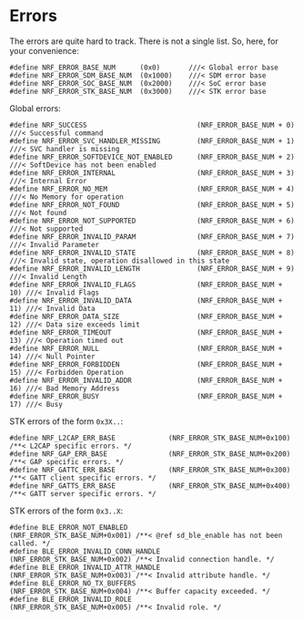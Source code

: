 # Errors

The errors are quite hard to track. There is not a single list. So, here, for your convenience:

    #define NRF_ERROR_BASE_NUM      (0x0)       ///< Global error base
    #define NRF_ERROR_SDM_BASE_NUM  (0x1000)    ///< SDM error base
    #define NRF_ERROR_SOC_BASE_NUM  (0x2000)    ///< SoC error base
    #define NRF_ERROR_STK_BASE_NUM  (0x3000)    ///< STK error base

Global errors:

    #define NRF_SUCCESS                           (NRF_ERROR_BASE_NUM + 0)  ///< Successful command
    #define NRF_ERROR_SVC_HANDLER_MISSING         (NRF_ERROR_BASE_NUM + 1)  ///< SVC handler is missing
    #define NRF_ERROR_SOFTDEVICE_NOT_ENABLED      (NRF_ERROR_BASE_NUM + 2)  ///< SoftDevice has not been enabled
    #define NRF_ERROR_INTERNAL                    (NRF_ERROR_BASE_NUM + 3)  ///< Internal Error
    #define NRF_ERROR_NO_MEM                      (NRF_ERROR_BASE_NUM + 4)  ///< No Memory for operation
    #define NRF_ERROR_NOT_FOUND                   (NRF_ERROR_BASE_NUM + 5)  ///< Not found
    #define NRF_ERROR_NOT_SUPPORTED               (NRF_ERROR_BASE_NUM + 6)  ///< Not supported
    #define NRF_ERROR_INVALID_PARAM               (NRF_ERROR_BASE_NUM + 7)  ///< Invalid Parameter
    #define NRF_ERROR_INVALID_STATE               (NRF_ERROR_BASE_NUM + 8)  ///< Invalid state, operation disallowed in this state
    #define NRF_ERROR_INVALID_LENGTH              (NRF_ERROR_BASE_NUM + 9)  ///< Invalid Length
    #define NRF_ERROR_INVALID_FLAGS               (NRF_ERROR_BASE_NUM + 10) ///< Invalid Flags
    #define NRF_ERROR_INVALID_DATA                (NRF_ERROR_BASE_NUM + 11) ///< Invalid Data
    #define NRF_ERROR_DATA_SIZE                   (NRF_ERROR_BASE_NUM + 12) ///< Data size exceeds limit
    #define NRF_ERROR_TIMEOUT                     (NRF_ERROR_BASE_NUM + 13) ///< Operation timed out
    #define NRF_ERROR_NULL                        (NRF_ERROR_BASE_NUM + 14) ///< Null Pointer
    #define NRF_ERROR_FORBIDDEN                   (NRF_ERROR_BASE_NUM + 15) ///< Forbidden Operation
    #define NRF_ERROR_INVALID_ADDR                (NRF_ERROR_BASE_NUM + 16) ///< Bad Memory Address
    #define NRF_ERROR_BUSY                        (NRF_ERROR_BASE_NUM + 17) ///< Busy


STK errors of the form `0x3X..`:

    #define NRF_L2CAP_ERR_BASE             (NRF_ERROR_STK_BASE_NUM+0x100) /**< L2CAP specific errors. */
    #define NRF_GAP_ERR_BASE               (NRF_ERROR_STK_BASE_NUM+0x200) /**< GAP specific errors. */
    #define NRF_GATTC_ERR_BASE             (NRF_ERROR_STK_BASE_NUM+0x300) /**< GATT client specific errors. */
    #define NRF_GATTS_ERR_BASE             (NRF_ERROR_STK_BASE_NUM+0x400) /**< GATT server specific errors. */

STK errors of the form `0x3..X`:

    #define BLE_ERROR_NOT_ENABLED            (NRF_ERROR_STK_BASE_NUM+0x001) /**< @ref sd_ble_enable has not been called. */
    #define BLE_ERROR_INVALID_CONN_HANDLE    (NRF_ERROR_STK_BASE_NUM+0x002) /**< Invalid connection handle. */
    #define BLE_ERROR_INVALID_ATTR_HANDLE    (NRF_ERROR_STK_BASE_NUM+0x003) /**< Invalid attribute handle. */
    #define BLE_ERROR_NO_TX_BUFFERS          (NRF_ERROR_STK_BASE_NUM+0x004) /**< Buffer capacity exceeded. */
    #define BLE_ERROR_INVALID_ROLE           (NRF_ERROR_STK_BASE_NUM+0x005) /**< Invalid role. */



